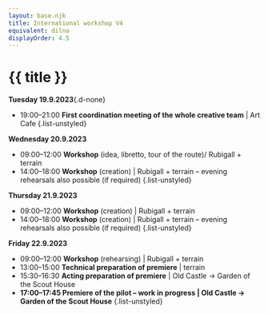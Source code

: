 ```yaml
---
layout: base.njk
title: International workshop V4
equivalent: dilna
displayOrder: 4.5
---
```


# {{ title }}

**<time datetime="2023-09-19">Tuesday 19.9.2023</time>**{.d-none}
- 19:00–21:00 **First coordination meeting of the whole creative team** | Art Cafe
{.list-unstyled}

**<time datetime="2023-09-20">Wednesday 20.9.2023</time>**
- 09:00–12:00 **Workshop** (idea, libretto, tour of the route)/ Rubigall + terrain
- 14:00–18:00 **Workshop** (creation) | Rubigall + terrain – evening rehearsals also possible (if required)
{.list-unstyled}

**<time datetime="2023-09-21">Thursday 21.9.2023</time>**
- 09:00–12:00 **Workshop** (creation) | Rubigall + terrain
- 14:00–18:00 **Workshop** (creation) | Rubigall + terrain – evening rehearsals also possible (if required)
{.list-unstyled}

**<time datetime="2023-09-22">Friday 22.9.2023</time>**
- 09:00–12:00 **Workshop** (rehearsing) | Rubigall + terrain
- 13:00–15:00 **Technical preparation of premiere** | terrain
- 15:30–16:30 **Acting preparation of premiere** | Old Castle → Garden of the Scout House
- **17:00–17:45 Premiere of the pilot – work in progress | Old Castle → Garden of the Scout House**
{.list-unstyled}
